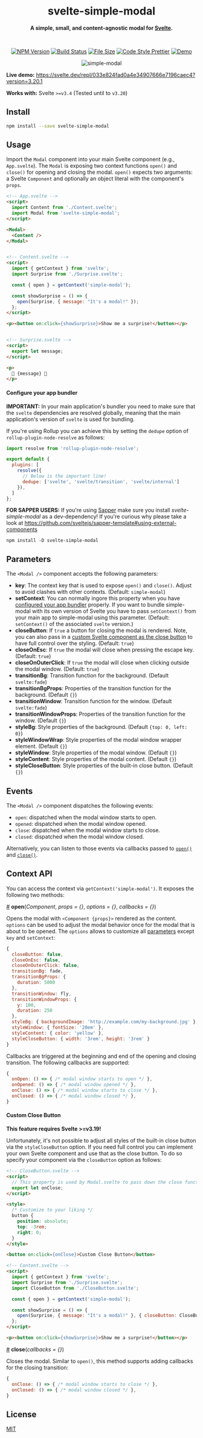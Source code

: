 <h1 align="center">
  svelte-simple-modal
</h1>

<div align="center">
  
  **A simple, small, and content-agnostic modal for [Svelte](https://svelte.dev).**
  
</div>

<br/>

<div align="center">
  
  [![NPM Version](https://img.shields.io/npm/v/svelte-simple-modal.svg?style=flat-square&color=7f99ff)](https://npmjs.org/package/svelte-simple-modal)
  [![Build Status](https://img.shields.io/github/workflow/status/flekschas/svelte-simple-modal/build?color=a17fff&style=flat-square)](https://github.com/flekschas/svelte-simple-modal/actions?query=workflow%3Abuild)
  [![File Size](http://img.badgesize.io/https://unpkg.com/svelte-simple-modal/src/Modal.svelte?compression=gzip&style=flat-square&color=e17fff)](https://bundlephobia.com/result?p=svelte-simple-modal)
  [![Code Style Prettier](https://img.shields.io/badge/code%20style-prettier-ff7fe1.svg?style=flat-square)](https://github.com/prettier/prettier#readme)
  [![Demo](https://img.shields.io/badge/demo-👍-ff7fa5.svg?style=flat-square)](https://svelte.dev/repl/033e824fad0a4e34907666e7196caec4?version=3.18.2)
  
</div>

<div id="teaser-matrices" align="center">
  
  ![simple-modal](https://user-images.githubusercontent.com/932103/57642565-9d335d00-7585-11e9-80c6-e4b835f02428.gif)
  
</div>

**Live demo:** https://svelte.dev/repl/033e824fad0a4e34907666e7196caec4?version=3.20.1

**Works with:** Svelte `>=v3.4` (Tested until to `v3.20`)

## Install

```bash
npm install --save svelte-simple-modal
```

## Usage

Import the `Modal` component into your main Svelte component (e.g., `App.svelte`).
The `Modal` is exposing two context functions `open()` and `close()` for opening
and closing the modal. `open()` expects two arguments: a Svelte `Component` and optionally an object literal with the component's `props`.

```html
<!-- App.svelte -->
<script>
  import Content from './Content.svelte';
  import Modal from 'svelte-simple-modal';
</script>

<Modal>
  <Content />
</Modal>


<!-- Content.svelte -->
<script>
  import { getContext } from 'svelte';
  import Surprise from './Surprise.svelte';

  const { open } = getContext('simple-modal');

  const showSurprise = () => {
    open(Surprise, { message: "It's a modal!" });
  };
</script>

<p><button on:click={showSurprise}>Show me a surprise!</button></p>


<!-- Surprise.svelte -->
<script>
  export let message;
</script>

<p>
  🎉 {message} 🍾
</p>
```

#### Configure your app bundler

**IMPORTANT:** In your main application's bundler you need to make sure that the
`svelte` dependencies are resolved globally, meaning that the main application's
version of `svelte` is used for bundling.

If you're using Rollup you can achieve this by setting the `dedupe` option of `rollup-plugin-node-resolve` as follows:

```js
import resolve from 'rollup-plugin-node-resolve';

export default {
  plugins: [
    resolve({
      // Below is the important line!
      dedupe: ['svelte', 'svelte/transition', 'svelte/internal']
    }),
  ]
};
```

**FOR SAPPER USERS:** If you're using [Sapper](https://sapper.svelte.dev/) make sure you install _svelte-simple-modal_ as a dev-dependency! If you're curious why please take a look at https://github.com/sveltejs/sapper-template#using-external-components

```
npm install -D svelte-simple-modal
```


## Parameters

The `<Modal />` component accepts the following parameters:

- **key**: The context key that is used to expose `open()` and `close()`. Adjust to avoid clashes with other contexts. (Default: `simple-modal`)
- **setContext**: You can normally ingore this property when you have [configured your app  bundler](#configure-your-app-bundler) properly. If you want to bundle simple-modal with its own version of Svelte you have to pass `setContext()` from your main app to simple-modal using this parameter. (Default: `setContext()` of the associated `svelte` version.)
- **closeButton**: If `true` a button for closing the modal is rendered. Note, you can also pass in a [custom Svelte component as the close button](#custom-close-button) to have full control over the styling. (Default: `true`)
- **closeOnEsc**:  If `true` the modal will close when pressing the escape key. (Default: `true`)
- **closeOnOuterClick**:  If `true` the modal will close when clicking outside the modal window. (Default: `true`)
- **transitionBg**: Transition function for the background. (Default `svelte:fade`)
- **transitionBgProps**: Properties of the transition function for the background. (Default `{}`)
- **transitionWindow**: Transition function for the window. (Default `svelte:fade`)
- **transitionWindowProps**: Properties of the transition function for the window. (Default `{}`)
- **styleBg**: Style properties of the background. (Default `{top: 0, left: 0}`)
- **styleWindowWrap**: Style properties of the modal window wrapper element. (Default `{}`)
- **styleWindow**: Style properties of the modal window. (Default `{}`)
- **styleContent**: Style properties of the modal content. (Default `{}`)
- **styleCloseButton**: Style properties of the built-in close button. (Default `{}`)


## Events

The `<Modal />` component dispatches the following events:

- `open`: dispatched when the modal window starts to open.
- `opened`: dispatched when the modal window opened.
- `close`: dispatched when the modal window starts to close.
- `closed`: dispatched when the modal window closed.

Alternatively, you can listen to those events via callbacks passed to [`open()`](#open) and [`close()`](#close).


## Context API

You can access the context via `getContext('simple-modal')`. It exposes the following two methods:

<a name="open" href="#open">#</a> <b>open</b>(<i>Component</i>, <i>props = {}</i>, <i>options = {}</i>, <i>callbacks = {}</i>)

  Opens the modal with `<Component {props}>` rendered as the content. `options` can be used to adjust the modal behavior once for the modal that is about to be opened. The `options` allows to customize all [parameters](#parameters) except `key` and `setContext`:

  ```javascript
  {
    closeButton: false,
    closeOnEsc: false,
    closeOnOuterClick: false,
    transitionBg: fade,
    transitionBgProps: {
      duration: 5000
    },
    transitionWindow: fly,
    transitionWindowProps: {
      y: 100,
      duration: 250
    },
    styleBg: { backgroundImage: 'http://example.com/my-background.jpg' },
    styleWindow: { fontSize: '20em' },
    styleContent: { color: 'yellow' },
    styleCloseButton: { width: '3rem', height: '3rem' }
  }
  ```

  Callbacks are triggered at the beginning and end of the opening and closing transition. The following callbacks are supported:

  ```javascript
  {
    onOpen: () => { /* modal window starts to open */ },
    onOpened: () => { /* modal window opened */ },
    onClose: () => { /* modal window starts to close */ },
    onClosed: () => { /* modal window closed */ },
  }
  ```

#### Custom Close Button

**This feature requires Svelte >=v3.19!**

Unfortunately, it's not possible to adjust all styles of the built-in close button via the `styleCloseButton` option. If you need full control you can implement your own Svelte component and use that as the close button. To do so specify your component via the `closeButton` option as follows:

```html
<!-- CloseButton.svelte -->
<script>
  // This property is used by Modal.svelte to pass down the close function
  export let onClose;
</script>

<style>
  /* Customize to your liking */
  button {
    position: absolute;
    top: -3rem;
    right: 0;
  }
</style>

<button on:click={onClose}>Custom Close Button</button>

<!-- Content.svelte -->
<script>
  import { getContext } from 'svelte';
  import Surprise from './Surprise.svelte';
  import CloseButton from './CloseButton.svelte';

  const { open } = getContext('simple-modal');

  const showSurprise = () => {
    open(Surprise, { message: "It's a modal!" }, { closeButton: CloseButton });
  };
</script>

<p><button on:click={showSurprise}>Show me a surprise!</button></p>
```

<a name="close" href="#close">#</a> <b>close</b>(<i>callbacks = {}</i>)

  Closes the modal. Similar to `open()`, this method supports adding callbacks for the closing transition:

  ```javascript
  {
    onClose: () => { /* modal window starts to close */ },
    onClosed: () => { /* modal window closed */ },
  }
  ```

## License

[MIT](LICENSE)
